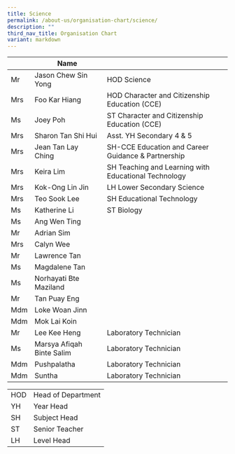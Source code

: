 ```yaml
---
title: Science
permalink: /about-us/organisation-chart/science/
description: ""
third_nav_title: Organisation Chart
variant: markdown
---
```

|  | Name |  |
| --- | --- | --- |
| Mr | Jason Chew Sin Yong  | HOD Science |
| Mrs | Foo Kar Hiang | HOD Character and Citizenship Education (CCE) |
| Ms  | Joey Poh   | ST Character and Citizenship Education (CCE)   |
| Mrs  | Sharon Tan Shi Hui | Asst. YH Secondary 4 & 5  |
| Mrs  | Jean Tan Lay Ching  | SH-CCE Education and Career Guidance & Partnership
| Mrs | Keira Lim | SH Teaching and Learning with Educational Technology |
| Mrs | Kok-Ong Lin Jin | LH Lower Secondary Science |
| Mrs| Teo Sook Lee | SH Educational Technology 
| Ms | Katherine Li | ST Biology |
| Ms | Ang Wen Ting  |  |
| Mr | Adrian Sim |   |
| Mrs | Calyn Wee |   |
| Mr  | Lawrence Tan   |   |
| Ms | Magdalene Tan |   |
| Ms | Norhayati Bte Maziland  |   |
| Mr | Tan Puay Eng | |
| Mdm | Loke Woan Jinn | |
| Mdm | Mok Lai Koin | |
| Mr  | Lee Kee Heng  | Laboratory Technician  |
| Ms | Marsya Afiqah Binte Salim | Laboratory Technician  |
| Mdm | Pushpalatha | Laboratory Technician |
| Mdm | Suntha | Laboratory Technician |


| | |
|---|---|
| HOD | Head of Department |
|  YH | Year Head  |
|  SH | Subject Head  |
|  ST | Senior Teacher  |
|  LH | Level Head  |